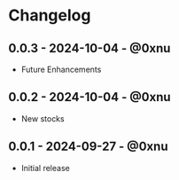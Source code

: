 # Changelog

## 0.0.3 - 2024-10-04 - @0xnu

* Future Enhancements

## 0.0.2 - 2024-10-04 - @0xnu

* New stocks

## 0.0.1 - 2024-09-27 - @0xnu

* Initial release
